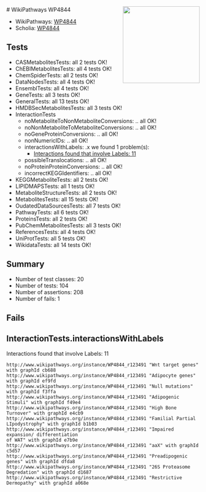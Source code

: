 <img style="float: right; width: 200px" src="https://upload.wikimedia.org/wikipedia/commons/thumb/8/83/Wplogo_with_text_500.png/640px-Wplogo_with_text_500.png" />
# WikiPathways WP4844

* WikiPathways: [WP4844](https://new.wikipathways.org/pathways/WP4844)
* Scholia: [WP4844](https://scholia.toolforge.org/wikipathways/WP4844)
## Tests
* CASMetabolitesTests: all 2 tests OK!
* ChEBIMetabolitesTests: all 4 tests OK!
* ChemSpiderTests: all 2 tests OK!
* DataNodesTests: all 4 tests OK!
* EnsemblTests: all 4 tests OK!
* GeneTests: all 3 tests OK!
* GeneralTests: all 13 tests OK!
* HMDBSecMetabolitesTests: all 3 tests OK!
* InteractionTests
    * noMetaboliteToNonMetaboliteConversions: .. all OK!
    * noNonMetaboliteToMetaboliteConversions: .. all OK!
    * noGeneProteinConversions: .. all OK!
    * nonNumericIDs: .. all OK!
    * interactionsWithLabels: .x we found 1 problem(s):
        * [Interactions found that involve Labels: 11](#fe97a8b9)
    * possibleTranslocations: .. all OK!
    * noProteinProteinConversions: .. all OK!
    * incorrectKEGGIdentifiers: .. all OK!
* KEGGMetaboliteTests: all 2 tests OK!
* LIPIDMAPSTests: all 1 tests OK!
* MetaboliteStructureTests: all 2 tests OK!
* MetabolitesTests: all 15 tests OK!
* OudatedDataSourcesTests: all 7 tests OK!
* PathwayTests: all 6 tests OK!
* ProteinsTests: all 2 tests OK!
* PubChemMetabolitesTests: all 3 tests OK!
* ReferencesTests: all 4 tests OK!
* UniProtTests: all 5 tests OK!
* WikidataTests: all 14 tests OK!


## Summary

* Number of test classes: 20
* Number of tests: 104
* Number of assertions: 208
* Number of fails: 1

## Fails

<a name="fe97a8b9" />

## InteractionTests.interactionsWithLabels

Interactions found that involve Labels: 11
```
http://www.wikipathways.org/instance/WP4844_r123491 "Wnt target genes" with graphId cb688
http://www.wikipathways.org/instance/WP4844_r123491 "Adipocyte genes" with graphId ef9fd
http://www.wikipathways.org/instance/WP4844_r123491 "Null mutations" with graphId f3ffa
http://www.wikipathways.org/instance/WP4844_r123491 "Adipogenic Stimuli" with graphId f49e4
http://www.wikipathways.org/instance/WP4844_r123491 "High Bone Turnover" with graphId e4cb9
http://www.wikipathways.org/instance/WP4844_r123491 "Familial Partial LIpodystrophy" with graphId b1b03
http://www.wikipathways.org/instance/WP4844_r123491 "Impaired expansion/ differentiation
of WAT" with graphId e7b9e
http://www.wikipathways.org/instance/WP4844_r123491 "aaX" with graphId c5d57
http://www.wikipathways.org/instance/WP4844_r123491 "Preadipogenic genes" with graphId dfda8
http://www.wikipathways.org/instance/WP4844_r123491 "26S Proteasome 
Degredation" with graphId d1687
http://www.wikipathways.org/instance/WP4844_r123491 "Restrictive Dermopathy" with graphId a068e
```

